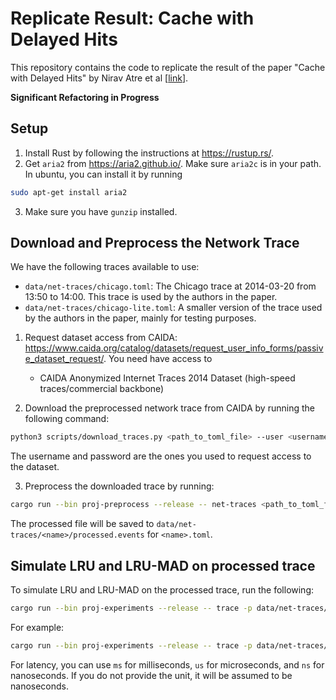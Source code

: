 

# Replicate Result: Cache with Delayed Hits

This repository contains the code to replicate the result of the paper "Cache with Delayed Hits" by Nirav Atre et al \[[link](https://dl.acm.org/doi/10.1145/3387514.3405883)\].

**Significant Refactoring in Progress**

## Setup

1. Install Rust by following the instructions at <https://rustup.rs/>.
2. Get `aria2` from <https://aria2.github.io/>. Make sure `aria2c` is in your path. In ubuntu, you can install it by running

```sh
sudo apt-get install aria2
```

3. Make sure you have `gunzip` installed. 

## Download and Preprocess the Network Trace

We have the following traces available to use:

- `data/net-traces/chicago.toml`: The Chicago trace at 2014-03-20 from 13:50 to 14:00. This trace is used by the authors in the paper.
- `data/net-traces/chicago-lite.toml`: A smaller version of the trace used by the authors in the paper, mainly for testing purposes.

1. Request dataset access from CAIDA: <https://www.caida.org/catalog/datasets/request_user_info_forms/passive_dataset_request/>. You need have access to

    - CAIDA Anonymized Internet Traces 2014 Dataset (high-speed traces/commercial backbone)
2. Download the preprocessed network trace from CAIDA by running the following command:

```sh
python3 scripts/download_traces.py <path_to_toml_file> --user <username> --password <password>
```

The username and password are the ones you used to request access to the dataset.

3. Preprocess the downloaded trace by running:

```sh
cargo run --bin proj-preprocess --release -- net-traces <path_to_toml_file>
```
The processed file will be saved to `data/net-traces/<name>/processed.events` for `<name>.toml`.

## Simulate LRU and LRU-MAD on processed trace

To simulate LRU and LRU-MAD on the processed trace, run the following:

```sh
cargo run --bin proj-experiments --release -- trace -p data/net-traces/<trace_name>/processed.events -c <num_caches> -k <cache_associativity> -l <latency> -w <warmup>
```

For example:

```sh
cargo run --bin proj-experiments --release -- trace -p data/net-traces/chicago-lite/processed.events -c 64 -k 64 -l 30ms -w 5000000
```

For latency, you can use `ms` for milliseconds, `us` for microseconds, and `ns` for nanoseconds. If you do not provide the unit, it will be assumed to be nanoseconds.

<!-- ## Replicate LRU-MAD latency on Network Trace

1. Download the pcap network traces from CAIDA: <https://data.caida.org/datasets/passive-2019/equinix-nyc/>. You need to request access.

2. Preprocess the pcap files to `events` file by running

```sh
cargo run --release --bin proj-preprocess -- traces 
    -p <paths_to_pcap_file> 
    -p <additional_path>
    ... 
    -i <path_to_the_first_pcap_file_used_in_experiment>
    --output processed.events
```

### Example
Suppose we want to process `1.pcap`, `2.pcap`, and `3.pcap` files. We can run either run in one command to get a single `processed.events` file:
```sh
cargo run --release --bin proj-preprocess -- traces 
    -p 1.pcap 
    -p 2.pcap 
    -p 3.pcap 
    -i 1.pcap
    --output processed.events
```

or, we can run multiple commands to get multiple `processed.events` files, and simulation can take all of them in order
```sh
cargo run --release --bin proj-preprocess -- traces -p 1.pcap -i 1.pcap --output processed-1.events
cargo run --release --bin proj-preprocess -- traces -p 2.pcap -i 1.pcap --output processed-2.events
cargo run --release --bin proj-preprocess -- traces -p 3.pcap -i 1.pcap --output processed-3.events
```

**Why I need to provide `-i` flag?**

We use `u64` to store the nanosecond timestamp. `u64` is not big enough to store the nanoseconds from the beginning of the year 1970. Instead, we store the nanoseconds from the beginning of the pcap file, which is more than enough. If you provide multiple pcap files, we need to know the starting time of the first pcap file to calculate the timestamp correctly.

3. Run simulation to compare the latency of LRU-MAD with LRU, using the following command

```sh
cargo run --bin proj-experiments --release -- network-trace -p processed.events -k <number-of-caches> -c <cache-capacity> -l <latency>
```

- `number-of-caches` is the parameter `K` for K-way set associative cache.
- `cache-capacity` is the parameter `C` for the cache capacity.
- `latency` is the parameter `L` for the latency of a cache miss, in nanoseconds.

That is, we have `K` caches where each object is distributed to a cache based on the hash of the object. Each cache has a capacity of `C` objects. 

If you have **multiple** `processed.events` files, you can run the following command:

```sh
cargo run --bin proj-experiments --release -- network-trace -p processed-1.events
                                                            -p processed-2.events
                                                            -p processed-3.events
                                                            -k <number-of-caches> -c <cache-capacity> -l <latency>
```

Parallel execution on different latencies are supported. You can run the following command to run the simulation on different latencies. Be mindful of memory usage.

```sh
cargo run --bin proj-experiments --release -- network-trace -p processed-1.events
                                                            -p processed-2.events
                                                            -p processed-3.events
                                                            -k <number-of-caches> -c <cache-capacity> 
                                                            -l <latency-experiment-1>
                                                            -l <latency-experiment-2>
                                                            ...
```

You can get more information about the parameters by running

```sh
cargo run --bin proj-experiments --release -- network-trace --help 
```

You might need to estimate cache capacity using the maximum number of active objects. You can use the following command to get the maximum number of active objects.

```sh
cargo run --bin proj-experiments --release -- network-trace-analysis -p processed-1.events
                                                                     -p processed-2.events
                                                                     ...
```

## Replicate LRU-MAD latency on Storage trace

1. Download the MSN storage file server from <http://iotta.snia.org/traces/block-io/158?n=10&page=2>

2. Preprocess the csv files to `events` file by running

```sh
cargo run --bin proj-preprocess --release -- storage-traces -p data/MSNStorageCFS/Traces/CFS.2008-03-10.01-06.trace.csv.csv -o data/storage-events/MSNFS.meta.events
```

3. Run simulation to compare the latency of LRU-MAD with LRU, using the following command

```sh
cargo run --bin proj-experiments --release -- storage-trace -p data/storage-events/MSNFS.meta.events -k <number-of-caches> -c <cache-capacity> -l <latency-in-microsecond>
```

To analyze the storage trace, you can run the following command

```sh
cargo run --bin proj-experiments --release storage-trace-analysis -p <path-to-storage-trace>
``` -->
